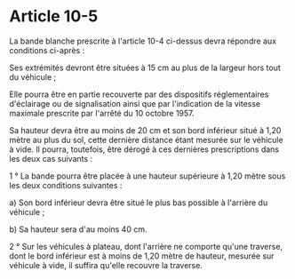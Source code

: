 # Article 10-5

La bande blanche prescrite à l'article 10-4 ci-dessus devra répondre aux conditions ci-après :

Ses extrémités devront être situées à 15 cm au plus de la largeur hors tout du véhicule ;

Elle pourra être en partie recouverte par des dispositifs réglementaires d'éclairage ou de signalisation ainsi que par l'indication de la vitesse maximale prescrite par l'arrêté du 10 octobre 1957.

Sa hauteur devra être au moins de 20 cm et son bord inférieur situé à 1,20 mètre au plus du sol, cette dernière distance étant mesurée sur le véhicule à vide. Il pourra, toutefois, être dérogé à ces dernières prescriptions dans les deux cas suivants :

1 ° La bande pourra être placée à une hauteur supérieure à 1,20 mètre sous les deux conditions suivantes :

a) Son bord inférieur devra être situé le plus bas possible à l'arrière du véhicule ;

b) Sa hauteur sera d'au moins 40 cm.

2 ° Sur les véhicules à plateau, dont l'arrière ne comporte qu'une traverse, dont le bord inférieur est à moins de 1,20 mètre de hauteur, mesurée sur véhicule à vide, il suffira qu'elle recouvre la traverse.
